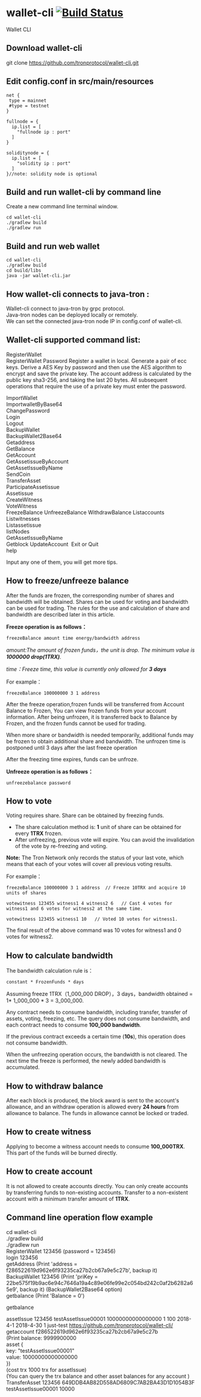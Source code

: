 # wallet-cli [![Build Status](https://travis-ci.org/tronprotocol/wallet-cli.svg?branch=master)](https://travis-ci.org/tronprotocol/wallet-cli)
Wallet CLI


Download wallet-cli
---------------------------------
git clone https://github.com/tronprotocol/wallet-cli.git


Edit config.conf in src/main/resources
----------------------------------------
```
net {
 type = mainnet
 #type = testnet 
}

fullnode = {
  ip.list = [
    "fullnode ip : port"
  ]
}

soliditynode = {
  ip.list = [
    "solidity ip : port"
  ]
}//note: solidity node is optional

```
Build and run wallet-cli by command line
----------------------------------------
Create a new command line terminal window.

```
cd wallet-cli  
./gradlew build      
./gradlew run
```

Build and run web wallet
----------------------------------------
```
cd wallet-cli  
./gradlew build
cd build/libs
java -jar wallet-cli.jar
```


How wallet-cli connects to java-tron :
--------------------------------------
Wallet-cli connect to java-tron by grpc protocol.          
Java-tron nodes can be deployed locally or remotely.          
We can set the connected java-tron node IP in config.conf of wallet-cli.
 

Wallet-cli supported command list:
----------------------------------

RegisterWallet  
RegisterWallet Password
Register a wallet in local.
Generate a pair of ecc keys.
Derive a AES Key by password and then use the AES algorithm to encrypt and save the private key.
The account address is calculated by the public key sha3-256, and taking the last 20 bytes.
All subsequent operations that require the use of a private key must enter the password.

ImportWallet  
ImportwalletByBase64  
ChangePassword  
Login  
Logout  
BackupWallet  
BackupWallet2Base64  
Getaddress  
GetBalance  
GetAccount  
GetAssetissueByAccount                          
GetAssetIssueByName                       
SendCoin  
TransferAsset  
ParticipateAssetissue  
Assetissue  
CreateWitness  
VoteWitness  
FreezeBalance
UnfreezeBalance
WithdrawBalance
Listaccounts  
Listwitnesses  
Listassetissue    
listNodes               
GetAssetIssueByName   
Getblock
UpdateAccount  
Exit or Quit  
help  

Input any one of them, you will get more tips.


How to freeze/unfreeze balance
----------------------------------

After the funds are frozen, the corresponding number of shares and bandwidth will be obtained.
 Shares can be used for voting and bandwidth can be used for trading.
 The rules for the use and calculation of share and bandwidth are described later in this article.


**Freeze operation is as follows：**

```
freezeBalance amount time energy/bandwidth address
```

*amount:The amount of frozen funds，the unit is drop.
The minimum value is **1000000 drop(1TRX)**.*

*time：Freeze time, this value is currently only allowed for **3 days***


For example：
```
freezeBalance 100000000 3 1 address
```


After the freeze operation,frozen funds will be transferred from Account Balance to Frozen,
You can view frozen funds from your account information.
After being unfrozen, it is transferred back to Balance by Frozen, and the frozen funds cannot be used for trading.


When more share or bandwidth is needed temporarily, additional funds may be frozen to obtain additional share and bandwidth.
The unfrozen time is postponed until 3 days after the last freeze operation

After the freezing time expires, funds can be unfroze.


**Unfreeze operation is as follows：**
```
unfreezebalance password 
```



How to vote
----------------------------------

Voting requires share. Share can be obtained by freezing funds.

- The share calculation method is: **1** unit of share can be obtained for every **1TRX** frozen. 
- After unfreezing, previous vote will expire. You can avoid the invalidation of the vote by re-freezing and voting.

**Note:** The Tron Network only records the status of your last vote, which means that each of your votes will cover all previous voting results.

For example：

```
freezeBalance 100000000 3 1 address  // Freeze 10TRX and acquire 10 units of shares

votewitness 123455 witness1 4 witness2 6   // Cast 4 votes for witness1 and 6 votes for witness2 at the same time.

votewitness 123455 witness1 10   // Voted 10 votes for witness1.
```

The final result of the above command was 10 votes for witness1 and 0 votes for witness2.



How to calculate bandwidth
----------------------------------

The bandwidth calculation rule is：
```
constant * FrozenFunds * days
```
Assuming freeze 1TRX（1_000_000 DROP），3 days，bandwidth obtained = 1* 1_000_000 * 3 = 3_000_000. 

Any contract needs to consume bandwidth, including transfer, transfer of assets, voting, freezing, etc. 
The query does not consume bandwidth, and each contract needs to consume **100_000 bandwidth**. 

If the previous contract exceeds a certain time (**10s**), this operation does not consume bandwidth. 

When the unfreezing operation occurs, the bandwidth is not cleared. 
The next time the freeze is performed, the newly added bandwidth is accumulated.


How to withdraw balance
----------------------------------

After each block is produced, the block award is sent to the account's allowance, 
and an withdraw operation is allowed every **24 hours** from allowance to balance. 
The funds in allowance cannot be locked or traded.
 

How to create witness
----------------------------------
Applying to become a witness account needs to consume **100_000TRX**.
This part of the funds will be burned directly.


How to create account
----------------------------------
It is not allowed to create accounts directly. You can only create accounts by transferring funds to non-existing accounts.
Transfer to a non-existent account with a minimum transfer amount of **1TRX**.

Command line operation flow example
-----------------------------------      

cd wallet-cli  
./gradlew build      
./gradlew run                                                                               
RegisterWallet 123456      (password = 123456)                                                        
login 123456                                                                                           
getAddress                 (Print 'address = f286522619d962e6f93235ca27b2cb67a9e5c27b', backup it)                                                       
BackupWallet 123456        (Print 'priKey = 22be575f19b9ac6e94c7646a19a4c89e06fe99e2c054bd242c0af2b6282a65e9', backup it) (BackupWallet2Base64 option)                                                    
getbalance                 (Print 'Balance = 0')                                                                                                                                          
 
getbalance                                                             
          
assetIssue 123456 testAssetIssue00001 10000000000000000 1 100 2018-4-1 2018-4-30 1 just-test https://github.com/tronprotocol/wallet-cli/                   
getaccount  f286522619d962e6f93235ca27b2cb67a9e5c27b                                                                        
(Print balance: 9999900000                                                                          
asset {                                                                                                     
  key: "testAssetIssue00001"                                                                           
  value: 10000000000000000                                                                             
})                                                                                                       
(cost trx 1000 trx for assetIssue)                                                                    
(You can query the trx balance and other asset balances for any account )                                                
TransferAsset 123456 649DDB4AB82D558AD6809C7AB2BA43D1D1054B3F testAssetIssue00001 10000                                                     
